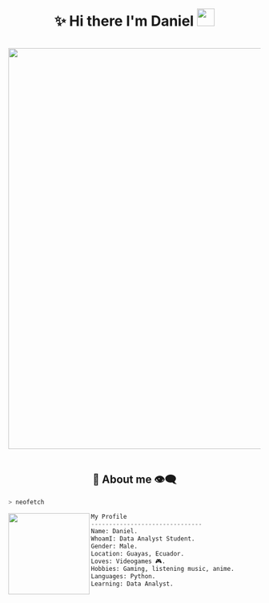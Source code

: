 <h1 align="center">✨ Hi there I'm Daniel <img src="https://media.giphy.com/media/hvRJCLFzcasrR4ia7z/giphy.gif" width="35px" height="35px"></h1>

<body>
<br>
<div align="center">
<img src="https://media1.tenor.com/m/5NTrd7G95KYAAAAC/runa-shirakawa-kimizero.gif" width="800px">
</div>
<br>

<h2 align="center"> 💬 About me 👁️‍🗨️ </h2>

```zsh
> neofetch
```

<img align="left" src="https://media.tenor.com/nFAXdeN6tBYAAAAC/yamato-one-piece-one-piece-episode1015.gif" width="162px"/> 

```python
My Profile
-------------------------------
Name: Daniel.
WhoamI: Data Analyst Student.
Gender: Male.
Location: Guayas, Ecuador.
Loves: Videogames 🎮.
Hobbies: Gaming, listening music, anime.
Languages: Python.
Learning: Data Analyst.
```
